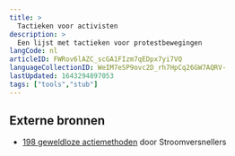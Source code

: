 ```yaml
---
title: >
  Tactieken voor activisten
description: >
  Een lijst met tactieken voor protestbewegingen
langCode: nl
articleID: FWRov6lAZC_scGA1FIzm7qEDpx7yi7VQ
languageCollectionID: WeIM7eSP9ovc2D_rh7HpCq26GW7AQRV-
lastUpdated: 1643294897053
tags: ["tools","stub"]
---
```


## Externe bronnen

-   [198 geweldloze actiemethoden](https://www.stroomversnellers.org/app/uploads/2020/10/Handleiding198Actiemethodes.pdf) door Stroomversnellers